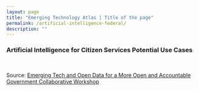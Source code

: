 ```yaml
---
layout: page
title: "Emerging Technology Atlas | Title of the page"
permalink: /artificial-intelligence-federal/
description: ""
---
```


### Artificial Intelligence for Citizen Services Potential Use Cases

<p> <br> </p>

<p>Source: <a href="/emerging-technology-atlas/workshop/"><span>Emerging Tech and Open Data for a More Open and Accountable Government Collaborative Workshop</span></a></p>
